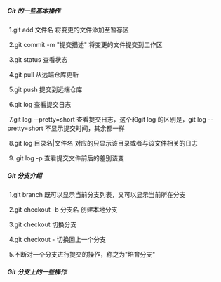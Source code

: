 ##### Git 的一些基本操作

​	1.git add  文件名   将变更的文件添加至暂存区

​	2.git commit -m "提交描述"  将变更的文件提交到工作区

​	3.git status 查看状态

​	4.git pull  从远端仓库更新

​	5.git push 提交到远端仓库

​	6.git log 查看提交日志

​	7.git log --pretty=short   查看提交日志，这个和git log 的区别是，git log --pretty=short 不显示提交时间，其余都一样

​	8.git log 目录名|文件名  对应的只显示该目录或者与该文件相关的日志

​	9. git log -p  查看提交文件前后的差别该变

##### Git 分支介绍

​	1.git branch  既可以显示当前分支列表，又可以显示当前所在分支

​	2.git checkout -b  分支名     创建本地分支

​	3.git checkout  切换分支

​	4.git checkout -  切换回上一个分支

​	5.不断对一个分支进行提交的操作，称之为"培育分支"

##### Git 分支上的一些操作







